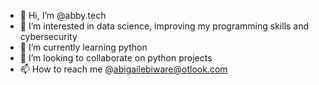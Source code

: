- 👋 Hi, I’m @abby.tech
- 👀 I’m interested in data science, improving my programming skills and cybersecurity
- 🌱 I’m currently learning python
- 💞️ I’m looking to collaborate on python projects 
- 📫 How to reach me @abigailebiware@otlook.com

<!---
sunsetmuse/sunsetmuse is a ✨ special ✨ repository because its `README.md` (this file) appears on your GitHub profile.
You can click the Preview link to take a look at your changes.
--->
